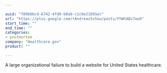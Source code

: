 ```yaml
---

uuid: "f89b8bcd-6742-4fd9-b8ab-c1c6e21691ec"
url: "https://plus.google.com/+AndreasSchou/posts/FhWtABz7ew9"
start_time: ""
end_time: ""
categories:
- postmortem
company: "Healthcare.gov"
product: ""

---
```


A large organizational failure to build a website for United States healthcare.
